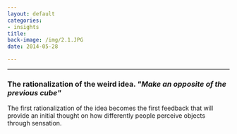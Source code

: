 ```yaml
---
layout: default
categories:
- insights
title: 
back-image: /img/2.1.JPG
date: 2014-05-28

---
```


<hr/>

<h3 class="col-md-8 col-md-offset-2 vcenter">The rationalization of the weird idea. <em>"Make an opposite of the previous cube"</em></h3>

<p class="col-md-8 col-md-offset-2 vcenter"> The first rationalization of the idea becomes the first feedback that will provide an initial thought on how differently people perceive objects through sensation.</p>

